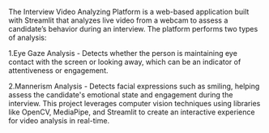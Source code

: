 The Interview Video Analyzing Platform is a web-based application built with Streamlit that analyzes live video from a webcam to assess a candidate’s behavior during an interview. The platform performs two types of analysis:

1.Eye Gaze Analysis - Detects whether the person is maintaining eye contact with the screen or looking away, which can be an indicator of attentiveness or engagement.


2.Mannerism Analysis - Detects facial expressions such as smiling, helping assess the candidate's emotional state and engagement during the interview.
This project leverages computer vision techniques using libraries like OpenCV, MediaPipe, and Streamlit to create an interactive experience for video analysis in real-time.
